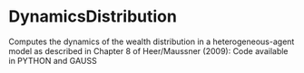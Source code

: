 # DynamicsDistribution
Computes the dynamics of the wealth distribution in a heterogeneous-agent model as described in Chapter 8 of Heer/Maussner (2009): Code available in PYTHON and GAUSS
